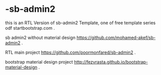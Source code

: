 -sb-admin2
==========

this is an RTL Version of  sb-admin2 Template, one of free template series odf startbootstrap.com .

sb admin2 without material design https://github.com/mohamed-akef/sb-admin2 .

RTL main project  https://github.com/poormonfared/sb-admin2 .

bootstrap material design project http://fezvrasta.github.io/bootstrap-material-design .
